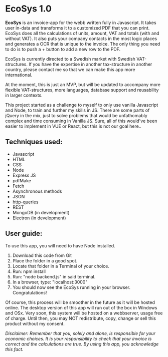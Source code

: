 # EcoSys 1.0


**EcoSys** is an invoice-app for the webb written fully in Javascript. It takes user in-data and transforms it to a customized PDF that you can print. EcoSys does all the calculations of units, amount, VAT and totals (with and without VAT). It also puts your company contacts in the most logic places and generates a OCR that is unique to the invoice. The only thing you need to do is to push a + button to add a new row to the PDF.

EcoSys is currently directed to a Swedish market with Swedish VAT-structures. If you have the expertise in another tax-structure in another country, please contact me so that we can make this app more international.

At the moment, this is just an MVP, but will be updated to accompany more flexible VAT-structures, more languages, database support and reusability in larger contexts.

This project started as a challenge to myself to only use vanilla Javascript and Node, to train and further my skills in JS. There are some parts of jQuery in the mix, just to solve problems that would be unfathomably complex and time consuming in Vanilla JS. Sure, all of this would've been easier to implement in VUE or React, but this is not our goal here..

## Techniques used:

* Javascript
* HTML
* CSS
* Node
* Express JS
* pdfMake
* Fetch
* Asynchronous methods
* JSON
* http-queries
* REST
* MongoDB (in development)
* Electron (in development)

## User guide:

To use this app, you will need to have Node installed.
1. Download this code from Git
2. Place the folder in a good spot.
3. Locate that folder in a Terminal of your choice.
4. Run: npm install
5. Run: "node backend.js" in said terminal.
6. In a browser, type: "localhost:3000"
7. You should now see the EcoSys running in your browser. Congratulations!

Of course, this process will be smoother in the future as it will be hosted online. The desktop version of this app will run out of the box in Windows and OSx. Very soon, this system will be hosted on a webbserver, usage free of charge. Until then, you may NOT redistribute, copy, change or sell this product without my consent.

*Disclaimer: Remember that you, solely and alone, is responsible for your economic choices. It is your responsibility to check that your invoice is correct and the calculations are true. By using this app, you acknowledge this fact.*
